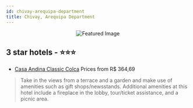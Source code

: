 ```yaml
---
id: chivay-arequipa-department
title: Chivay, Arequipa Department
---
```


<center><img src="https://i.travelapi.com/hotels/2000000/1570000/1566600/1566552/5887e188_z.jpg" alt="Featured Image" /></center>


##  3 star hotels - ⭐️⭐️⭐️

-    [Casa Andina Classic Colca](https://us.hurb.com/hotels/chivay/casa-andina-classic-colca-JNP-JP251675?cmp=18055) Prices from R$ 364,69
   > Take in the views from a terrace and a garden and make use of amenities such as gift shops/newsstands. Additional amenities at this hotel include a fireplace in the lobby, tour/ticket assistance, and a picnic area.
